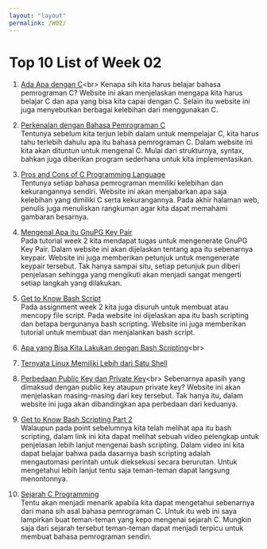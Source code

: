 ```yaml
---
layout: "layout"
permalink: /W02/
---
```


# Top 10 List of Week 02

1. [Ada Apa dengan C](https://www.geeksforgeeks.org/why-learning-c-programming-is-a-must/#:~:text=It%20was%20mainly%20developed%20as,operating%20system%20or%20compiler%20development.)<br>
Kenapa sih kita harus belajar bahasa pemrograman C? Website ini akan menjelaskan mengapa kita harus belajar C dan apa yang bisa kita capai dengan C.
Selain itu website ini juga menyebutkan berbagai kelebihan dari menggunakan C.

2. [Perkenalan dengan Bahasa Pemrograman C](https://www.geeksforgeeks.org/c-language-set-1-introduction/)<br>
Tentunya sebelum kita terjun lebih dalam untuk mempelajar C, kita harus tahu terlebih dahulu apa itu bahasa pemrograman C. Dalam website ini kita akan dituntun untuk mengenal C.
Mulai dari strukturnya, syntax, bahkan juga diberikan program sederhana untuk kita implementasikan.

3. [Pros and Cons of C Programming Language](https://data-flair.training/blogs/advantages-and-disadvantages-of-c/)<br>
Tentunya setiap bahasa pemrograman memiliki kelebihan dan kekurangannya sendiri.
Website ini akan menjabarkan apa saja kelebihan yang dimiliki C serta kekurangannya.
Pada akhir halaman web, penulis juga menuliskan rangkuman agar kita dapat memahami gambaran besarnya.

4. [Mengenal Apa itu GnuPG Key Pair](https://www.gnupg.org/gph/en/manual/c14.html)<br>
Pada tutorial week 2 kita mendapat tugas untuk mengenerate GnuPG Key Pair. 
Dalam website ini akan dijelaskan tentang apa itu sebenarnya keypair.
Website ini juga memberikan petunjuk untuk mengenerate keypair tersebut. Tak hanya sampai situ, setiap petunjuk pun diberi penjelasan sehingga yang mengikuti akan menjadi sangat mengerti setiap langkah yang dilakukan.

5. [Get to Know Bash Script](https://linuxhint.com/what_is_bash_script/)<br>
Pada assignment week 2 kita juga disuruh untuk membuat atau mencopy file script.
Pada website ini dijelaskan apa itu bash scripting dan betapa bergunanya bash scripting.
Website ini juga memberikan tutorial untuk membuat dan menjalankan bash script.

6. [Apa yang Bisa Kita Lakukan dengan Bash Scripting](https://linuxhint.com/30_bash_script_examples/#:~:text=Bash%20scripts%20can%20be%20used,important%20for%20every%20Linux%20user.)<br>


7. [Ternyata Linux Memiliki Lebih dari Satu Shell](https://www.geeksforgeeks.org/different-shells-in-linux/)<br>

8. [Perbedaan Public Key dan Private Key](https://www.tutorialspoint.com/difference-between-private-key-and-public-key#:~:text=The%20public%20key%20is%20used,is%20used%20decrypt%20the%20data.&text=Algorithm-,Private%20Key%20is%20used%20to%20both%20encrypt%20and%20decrypt%20the,is%20used%20and%20is%20shared.)<br>
Sebenarnya apasih yang dimaksud dengan public key ataupun private key?
Website ini akan menjelaskan masing-masing dari key tersebut. Tak hanya itu, dalam website ini juga akan dibandingkan apa perbedaan dari keduanya.

9. [Get to Know Bash Scripting Part 2](https://www.youtube.com/watch?v=2hz7-v2f1sA)<br>
Walaupun pada point sebelumnya kita telah melihat apa itu bash scripting, dalam link ini kita dapat melihat sebuah video pelengkap untuk penjelasan lebih lanjut mengenai bash scripting.
Dalam video ini kita dapat belajar bahwa pada dasarnya bash scripting adalah mengautomasi perintah untuk dieksekusi secara berurutan.
Untuk mengetahui lebih lanjut tentu saja teman-teman dapat langsung menontonnya.
10. [Sejarah C Programming](https://www.section.io/engineering-education/history-of-c-programming-language/)<br>
Tentu akan menjadi menarik apabila kita dapat mengetahui sebenarnya dari mana sih asal bahasa pemrograman C.
Untuk itu web ini saya lampirkan buat teman-teman yang kepo mengenai sejarah C. Mungkin saja dari sejarah tersebut teman-teman dapat menjadi terpicu untuk membuat bahasa pemrograman sendiri.
